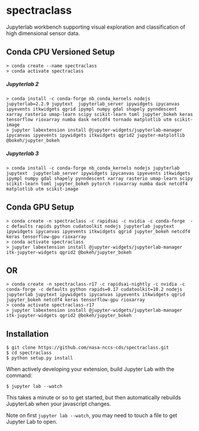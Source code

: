 spectraclass
===============================

Jupyterlab workbench supporting visual exploration and classification of high dimensional sensor data.

Conda CPU Versioned Setup
---------------

    > conda create --name spectraclass
    > conda activate spectraclass

##### Jupyterlab 2
    > conda install -c conda-forge nb_conda_kernels nodejs jupyterlab=2.2.9 jupytext  jupyterlab_server ipywidgets ipycanvas ipyevents itkwidgets qgrid ipympl numpy gdal shapely pynndescent xarray rasterio umap-learn scipy scikit-learn toml jupyter_bokeh keras tensorflow rioxarray numba dask netcdf4 tornado matplotlib utm scikit-image
    > jupyter labextension install @jupyter-widgets/jupyterlab-manager ipycanvas ipyevents ipywidgets itkwidgets qgrid2 jupyter-matplotlib @bokeh/jupyter_bokeh

##### Jupyterlab 3
    > conda install -c conda-forge nb_conda_kernels nodejs jupyterlab jupytext  jupyterlab_server ipywidgets ipycanvas ipyevents itkwidgets ipympl numpy gdal shapely pynndescent xarray rasterio umap-learn scipy scikit-learn toml jupyter_bokeh pytorch rioxarray numba dask netcdf4 matplotlib utm scikit-image

Conda GPU Setup
---------------

    > conda create -n spectraclass -c rapidsai -c nvidia -c conda-forge  -c defaults rapids python cudatoolkit nodejs jupyterlab jupytext ipywidgets ipycanvas ipyevents itkwidgets qgrid jupyter_bokeh netcdf4 keras tensorflow-gpu rioxarray
    > conda activate spectraclass
    > jupyter labextension install @jupyter-widgets/jupyterlab-manager itk-jupyter-widgets qgrid2 @bokeh/jupyter_bokeh
    
OR
--

    > conda create -n spectraclass-r17 -c rapidsai-nightly -c nvidia -c conda-forge -c defaults python rapids=0.17 cudatoolkit=10.2 nodejs jupyterlab jupytext ipywidgets ipycanvas ipyevents itkwidgets qgrid jupyter_bokeh netcdf4 keras tensorflow-gpu rioxarray
    > conda activate spectraclass-r17
    > jupyter labextension install @jupyter-widgets/jupyterlab-manager itk-jupyter-widgets qgrid2 @bokeh/jupyter_bokeh


Installation
------------

    $ git clone https://github.com/nasa-nccs-cds/spectraclass.git
    $ cd spectraclass
    $ python setup.py install

When actively developing your extension, build Jupyter Lab with the command:

    $ jupyter lab --watch

This takes a minute or so to get started, but then automatically rebuilds JupyterLab when your javascript changes.

Note on first `jupyter lab --watch`, you may need to touch a file to get Jupyter Lab to open.

